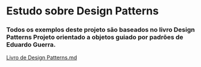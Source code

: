 # Estudo sobre Design Patterns

### Todos os exemplos deste projeto são baseados no livro Design Patterns Projeto orientado a objetos guiado por padrões de  Eduardo Guerra.

 [Livro de Design Patterns.md](https://www.casadocodigo.com.br/products/livro-design-patterns)




